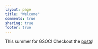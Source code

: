 ```yaml
---
layout: page
title: "Welcome"
comments: true
sharing: true
footer: true
---
```

This summer for GSOC! Checkout the [posts]({{root_url}}/blog/categories/gsoc/)!

